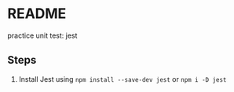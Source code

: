 # README
practice unit test: jest

## Steps
1. Install Jest using `npm install --save-dev jest` or `npm i -D jest`

